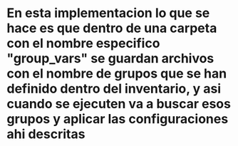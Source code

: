 # En esta implementacion lo que se hace es que dentro de una carpeta con el nombre especifico "group_vars" se guardan archivos con el nombre de grupos que se han definido dentro del inventario, y asi cuando se ejecuten va a buscar esos grupos y aplicar las configuraciones ahi descritas